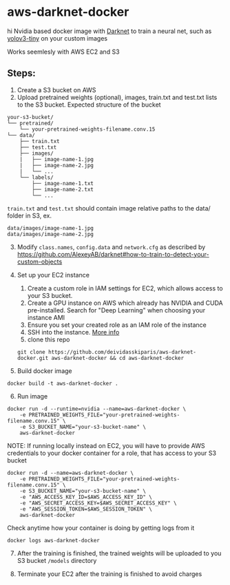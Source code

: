 # aws-darknet-docker
hi
Nvidia based docker image with [Darknet](https://github.com/pjreddie/darknet) to train a neural net, such as [yolov3-tiny](https://pjreddie.com/darknet/yolo/) on your custom images

Works seemlesly with AWS EC2 and S3

## Steps:
1. Create a S3 bucket on AWS
2. Upload pretrained weights (optional), images, train.txt and test.txt lists to the S3 bucket.
Expected structure of the bucket
```
your-s3-bucket/
└── pretrained/
    └── your-pretrained-weights-filename.conv.15
└── data/
    ├── train.txt
    ├── test.txt
    ├── images/
    |   ├── image-name-1.jpg
    |   ├── image-name-2.jpg
    |   └── ...
    └── labels/
        ├── image-name-1.txt
        ├── image-name-2.txt
        └── ...
``` 

`train.txt` and `test.txt` should contain image relative paths to the data/ folder in S3, ex.
```
data/images/image-name-1.jpg
data/images/image-name-2.jpg
```

3. Modify `class.names`, `config.data` and `network.cfg` as described by https://github.com/AlexeyAB/darknet#how-to-train-to-detect-your-custom-objects



4. Set up your EC2 instance
    1. Create a custom role in IAM settings for EC2, which allows access to your S3 bucket.
    2. Create a GPU instance on AWS which already has NVIDIA and CUDA pre-installed. Search for "Deep Learning" when choosing your instance AMI
    3. Ensure you set your created role as an IAM role of the instance
    4. SSH into the instance. [More info](https://docs.aws.amazon.com/AWSEC2/latest/UserGuide/AccessingInstancesLinux.html)
    5. clone this repo
    ```
    git clone https://github.com/deividasskiparis/aws-darknet-docker.git aws-darknet-docker && cd aws-darknet-docker
    ```

5. Build docker image
```
docker build -t aws-darknet-docker .
```
6. Run image
```
docker run -d --runtime=nvidia --name=aws-darknet-docker \
    -e PRETRAINED_WEIGHTS_FILE="your-pretrained-weights-filename.conv.15" \
    -e S3_BUCKET_NAME="your-s3-bucket-name" \
    aws-darknet-docker

```
NOTE: If running locally instead on EC2, you will have to provide AWS credentials to your docker container for a role, that has access to your S3 bucket
```
docker run -d --name=aws-darknet-docker \
    -e PRETRAINED_WEIGHTS_FILE="your-pretrained-weights-filename.conv.15" \
    -e S3_BUCKET_NAME="your-s3-bucket-name" \
    -e "AWS_ACCESS_KEY_ID=$AWS_ACCESS_KEY_ID" \
    -e "AWS_SECRET_ACCESS_KEY=$AWS_SECRET_ACCESS_KEY" \
    -e "AWS_SESSION_TOKEN=$AWS_SESSION_TOKEN" \
    aws-darknet-docker

```
Check anytime how your container is doing by getting logs from it
```
docker logs aws-darknet-docker
```

7. After the training is finished, the trained weights will be uploaded to you S3 bucket `/models` directory

8. Terminate your EC2 after the training is finished to avoid charges
